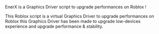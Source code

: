 EnerX is a Graphics Driver script to upgrade performances on Roblox !

This Roblox script is a virtual
Graphics Driver to upgrade performances
on Roblox this Graphics Driver has been made
to upgrade low-devices experience and upgrade
performance & stability.
